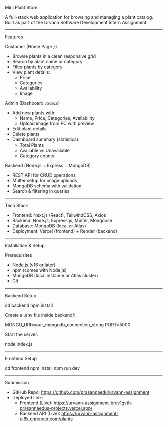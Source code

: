 Mini Plant Store

A full-stack web application for browsing and managing a plant catalog.  
Built as part of the Urvann Software Development Intern Assignment.

---

Features

Customer (Home Page `/`)
- Browse plants in a clean responsive grid
- Search by plant name or category
- Filter plants by category
- View plant details:
  - Price
  - Categories
  - Availability
  - Image

Admin (Dashboard `/admin`)
- Add new plants with:
  - Name, Price, Categories, Availability
  - Upload image from PC with preview
- Edit plant details
- Delete plants
- Dashboard summary (statistics):
  - Total Plants
  - Available vs Unavailable
  - Category counts

Backend (Node.js + Express + MongoDB)
- REST API for CRUD operations
- Multer setup for image uploads
- MongoDB schema with validation
- Search & filtering in queries

---

Tech Stack

- Frontend: Next.js (React), TailwindCSS, Axios
- Backend: Node.js, Express.js, Multer, Mongoose
- Database: MongoDB (local or Atlas)
- Deployment: Vercel (frontend) + Render (backend)

---

Installation & Setup

Prerequisites
- Node.js (v16 or later)
- npm (comes with Node.js)
- MongoDB (local instance or Atlas cluster)
- Git

---

Backend Setup

cd backend
npm install

Create a .env file inside backend/:

MONGO_URI=your_mongodb_connection_string
PORT=5000

Start the server:

node index.js

---

Frontend Setup

cd frontend
npm install
npm run dev

---

Submission

- GitHub Repo: https://github.com/prasannaedu/urvann-assignment
- Deployed Link:
  - Frontend (Live): https://urvann-assignment-brcv1gvth-prasannaedus-projects.vercel.app/
  - Backend API (Live): https://urvann-assignment-ui8k.onrender.com/plants
